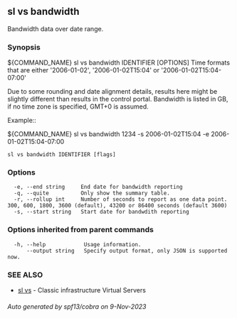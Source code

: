 ## sl vs bandwidth

Bandwidth data over date range.

### Synopsis

${COMMAND_NAME} sl vs bandwidth IDENTIFIER [OPTIONS]
Time formats that are either '2006-01-02', '2006-01-02T15:04' or '2006-01-02T15:04-07:00'

Due to some rounding and date alignment details, results here might be slightly different than results in the control portal.
Bandwidth is listed in GB, if no time zone is specified, GMT+0 is assumed.

Example::

   ${COMMAND_NAME} sl vs bandwidth 1234 -s 2006-01-02T15:04 -e 2006-01-02T15:04-07:00

```
sl vs bandwidth IDENTIFIER [flags]
```

### Options

```
  -e, --end string     End date for bandwidth reporting
  -q, --quite          Only show the summary table.
  -r, --rollup int     Number of seconds to report as one data point. 300, 600, 1800, 3600 (default), 43200 or 86400 seconds (default 3600)
  -s, --start string   Start date for bandwdith reporting
```

### Options inherited from parent commands

```
  -h, --help            Usage information.
      --output string   Specify output format, only JSON is supported now.
```

### SEE ALSO

* [sl vs](sl_vs.md)	 - Classic infrastructure Virtual Servers

###### Auto generated by spf13/cobra on 9-Nov-2023
